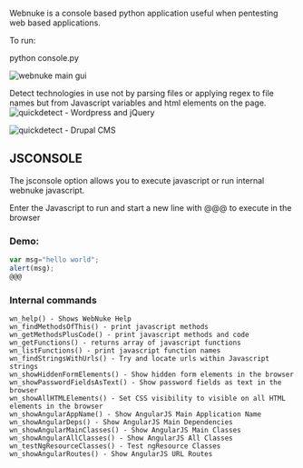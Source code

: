 Webnuke is a console based python application useful when pentesting web based applications.

To run:

python console.py

![webnuke main gui](http://bugbound.co.uk/sites/default/files/webnuke%20mainscreen.png?19)

Detect technologies in use not by parsing files or applying regex to file names but from Javascript variables and html elements on the page.
![quickdetect - Wordpress and jQuery](http://bugbound.co.uk/sites/default/files/webnuke-quickdetect.png)

![quickdetect - Drupal CMS](http://bugbound.co.uk/sites/default/files/webnuke-drupal.png)



## JSCONSOLE

The jsconsole option allows you to execute javascript or run internal webnuke javascript.

Enter the Javascript to run and start a new line with @@@ to execute in the browser

### Demo:
```javascript
var msg="hello world";
alert(msg);
@@@
```

### Internal commands
```
wn_help() - Shows WebNuke Help
wn_findMethodsOfThis() - print javascript methods
wn_getMethodsPlusCode() - print javascript methods and code
wn_getFunctions() - returns array of javascript functions
wn_listFunctions() - print javascript function names
wn_findStringsWithUrls() - Try and locate urls within Javascript strings
wn_showHiddenFormElements() - Show hidden form elements in the browser
wn_showPasswordFieldsAsText() - Show password fields as text in the browser
wn_showAllHTMLElements() - Set CSS visibility to visible on all HTML elements in the browser
wn_showAngularAppName() - Show AngularJS Main Application Name
wn_showAngularDeps() - Show AngularJS Main Dependencies
wn_showAngularMainClasses() - Show AngularJS Main Classes
wn_showAngularAllClasses() - Show AngularJS All Classes
wn_testNgResourceClasses() - Test ngResource Classes
wn_showAngularRoutes() - Show AngularJS URL Routes
```

